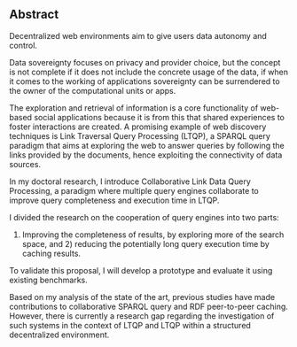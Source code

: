 ## Abstract
<!-- Context -->
Decentralized web environments aim to give users data autonomy and control.
<!-- Need -->
Data sovereignty focuses on privacy and provider choice,
but the concept is not complete if it does not include the concrete usage of the data,
if when it comes to the working of applications sovereignty can be
surrendered to the owner of the computational units or apps.
<!-- Task -->
The exploration and retrieval of information is a core functionality of web-based social
applications because it is from this that shared experiences to foster interactions are created.
A promising example of web discovery techniques is Link Traversal Query Processing (LTQP),
a SPARQL query paradigm that aims at exploring the web to answer queries by following the links provided by the documents,
hence exploiting the connectivity of data sources.
<!-- Object -->
In my doctoral research, I introduce Collaborative Link Data Query Processing,
a paradigm where multiple query engines collaborate to improve query completeness and execution time in LTQP.
<!-- Findings -->
I divided the research on the cooperation of query engines into two parts:
1) Improving the completeness of results, by exploring more of the search space,
and 2) reducing the potentially long query execution time by caching results.
<!-- Conclusion -->
To validate this proposal, I will develop a prototype and evaluate it using existing benchmarks.
<!-- Perspectives -->
Based on my analysis of the state of the art,
previous studies have made contributions to collaborative SPARQL query and RDF peer-to-peer caching.
However, there is currently a research gap regarding the investigation of such systems in
the context of LTQP and LTQP within a structured decentralized environment.
